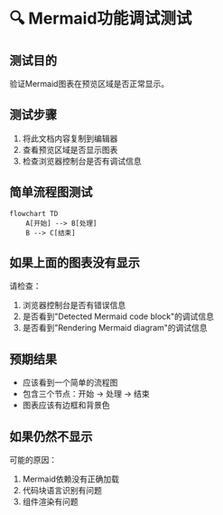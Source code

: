# 🔍 Mermaid功能调试测试

## 测试目的
验证Mermaid图表在预览区域是否正常显示。

## 测试步骤
1. 将此文档内容复制到编辑器
2. 查看预览区域是否显示图表
3. 检查浏览器控制台是否有调试信息

## 简单流程图测试

```mermaid
flowchart TD
    A[开始] --> B[处理]
    B --> C[结束]
```

## 如果上面的图表没有显示
请检查：
1. 浏览器控制台是否有错误信息
2. 是否看到"Detected Mermaid code block"的调试信息
3. 是否看到"Rendering Mermaid diagram"的调试信息

## 预期结果
- 应该看到一个简单的流程图
- 包含三个节点：开始 → 处理 → 结束
- 图表应该有边框和背景色

## 如果仍然不显示
可能的原因：
1. Mermaid依赖没有正确加载
2. 代码块语言识别有问题
3. 组件渲染有问题
